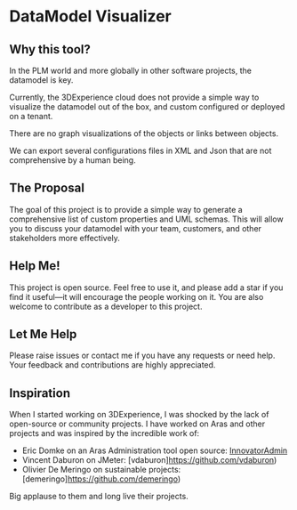 # DataModel Visualizer

## Why this tool?

In the PLM world and more globally in other software projects, the datamodel is key.

Currently, the 3DExperience cloud does not provide a simple way to visualize the datamodel out of the box, and custom configured or deployed on a tenant.

There are no graph visualizations of the objects or links between objects.

We can export several configurations files in XML and Json that are not comprehensive by a human being.

## The Proposal

The goal of this project is to provide a simple way to generate a comprehensive list of custom properties and UML schemas. This will allow you to discuss your datamodel with your team, customers, and other stakeholders more effectively.

## Help Me!

This project is open source. Feel free to use it, and please add a star if you find it useful—it will encourage the people working on it. You are also welcome to contribute as a developer to this project.

## Let Me Help

Please raise issues or contact me if you have any requests or need help. Your feedback and contributions are highly appreciated.

## Inspiration

When I started working on 3DExperience, I was shocked by the lack of open-source or community projects. I have worked on Aras and other projects and was inspired by the incredible work of:

- Eric Domke on an Aras Administration tool open source: [InnovatorAdmin](https://github.com/erdomke/InnovatorAdmin/tree/master)
- Vincent Daburon on JMeter: [vdaburon]https://github.com/vdaburon)
- Olivier De Meringo on sustainable projects: [demeringo]https://github.com/demeringo)

Big applause to them and long live their projects.
